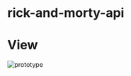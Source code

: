 # rick-and-morty-api

# View
![prototype](https://github.com/ifdotcom/rick-and-morty-api/assets/65190924/c71af6b3-1fcf-4f1b-9220-ae886c2ddb33)
